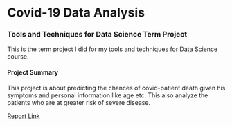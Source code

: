 # Covid-19 Data Analysis

### Tools and Techniques for Data Science Term Project

This is the term project I did for my tools and techniques for Data Science course.

#### Project Summary

This project is about predicting the chances of covid-patient death given his symptoms and personal information like age etc. This also
analyze the patients who are at greater risk of severe disease.

[Report Link](https://github.com/ans92/Covid-19-Data-Analysis/blob/main/Covid_19_Data_Analysis_Report.pdf)
